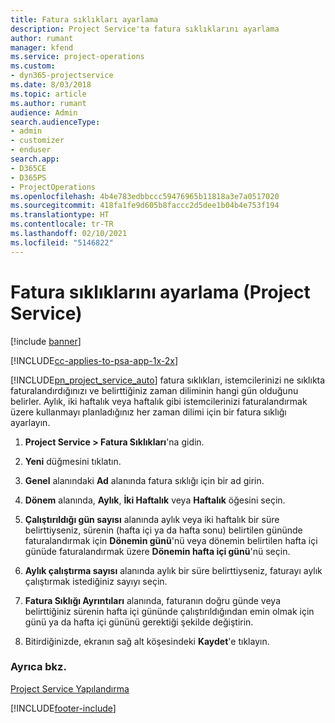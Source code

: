```yaml
---
title: Fatura sıklıkları ayarlama
description: Project Service'ta fatura sıklıklarını ayarlama
author: rumant
manager: kfend
ms.service: project-operations
ms.custom:
- dyn365-projectservice
ms.date: 8/03/2018
ms.topic: article
ms.author: rumant
audience: Admin
search.audienceType:
- admin
- customizer
- enduser
search.app:
- D365CE
- D365PS
- ProjectOperations
ms.openlocfilehash: 4b4e783edbbccc59476965b11818a3e7a0517020
ms.sourcegitcommit: 418fa1fe9d605b8faccc2d5dee1b04b4e753f194
ms.translationtype: HT
ms.contentlocale: tr-TR
ms.lasthandoff: 02/10/2021
ms.locfileid: "5146822"
---
```

# <a name="set-up-invoice-frequencies-project-service"></a>Fatura sıklıklarını ayarlama (Project Service)

[!include [banner](../includes/psa-now-project-operations.md)]

[!INCLUDE[cc-applies-to-psa-app-1x-2x](../includes/cc-applies-to-psa-app-1x-2x.md)]

[!INCLUDE[pn_project_service_auto](../includes/pn-project-service-auto.md)] fatura sıklıkları, istemcilerinizi ne sıklıkta faturalandırdığınızı ve belirttiğiniz zaman diliminin hangi gün olduğunu belirler. Aylık, iki haftalık veya haftalık gibi istemcilerinizi faturalandırmak üzere kullanmayı planladığınız her zaman dilimi için bir fatura sıklığı ayarlayın.  
  
1.  **Project Service > Fatura Sıklıkları**'na gidin.  
  
2.  **Yeni** düğmesini tıklatın.  
  
3.  **Genel** alanındaki **Ad** alanında fatura sıklığı için bir ad girin.  
  
4.  **Dönem** alanında, **Aylık**, **İki Haftalık** veya **Haftalık** öğesini seçin.  
  
5.  **Çalıştırıldığı gün sayısı** alanında aylık veya iki haftalık bir süre belirttiyseniz, sürenin (hafta içi ya da hafta sonu) belirtilen gününde faturalandırmak için **Dönemin günü**'nü veya dönemin belirtilen hafta içi günüde faturalandırmak üzere **Dönemin hafta içi günü**'nü seçin.  
  
6.  **Aylık çalıştırma sayısı** alanında aylık bir süre belirttiyseniz, faturayı aylık çalıştırmak istediğiniz sayıyı seçin.  
  
7.  **Fatura Sıklığı Ayrıntıları** alanında, faturanın doğru günde veya belirttiğiniz sürenin hafta içi gününde çalıştırıldığından emin olmak için günü ya da hafta içi gününü gerektiği şekilde değiştirin.  
  
8.  Bitirdiğinizde, ekranın sağ alt köşesindeki **Kaydet**'e tıklayın.  
  
### <a name="see-also"></a>Ayrıca bkz.  
 [Project Service Yapılandırma](../psa/configure.md)


[!INCLUDE[footer-include](../includes/footer-banner.md)]